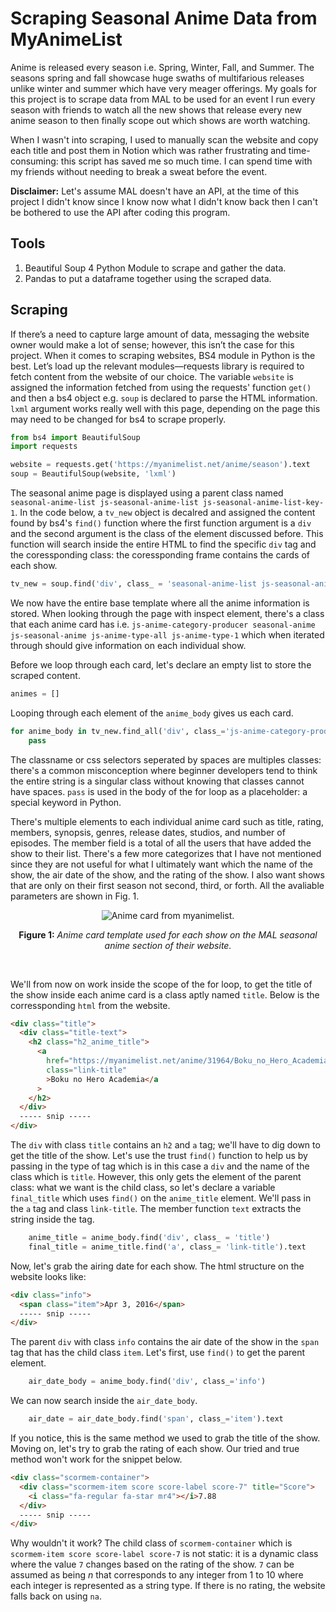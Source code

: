 # Scraping Seasonal Anime Data from MyAnimeList

Anime is released every season i.e. Spring, Winter, Fall, and Summer. The seasons spring and fall showcase huge swaths of multifarious releases unlike winter and summer which have very meager offerings. 
My goals for this project is to scrape data from MAL to be used for an event I run every season with friends to watch all the new shows that release every new anime season to then finally scope out which shows 
are worth watching.

When I wasn't into scraping, I used to manually scan the website and copy each title and post them in Notion which was rather frustrating and time-consuming: this script has saved me so much time. I can
spend time with my friends without needing to break a sweat before the event.

**Disclaimer:** Let's assume MAL doesn't have an API, at the time of this project I didn't know since I know now what I didn't know back then I can't be bothered to use the API after coding this program.

## Tools
1. Beautiful Soup 4 Python Module to scrape and gather the data.
2. Pandas to put a dataframe together using the scraped data.

## Scraping
If there’s a need to capture large amount of data, messaging the website owner would make a lot of sense; however, this isn’t the case for this project. 
When it comes to scraping websites, BS4 module in Python is the best. Let’s load up the relevant modules—requests library is required to fetch content 
from the website of our choice. The variable `website` is assigned the information fetched from using the requests' function 
`get()` and then a bs4 object e.g. `soup` is declared to parse the HTML information. `lxml` argument works really well with this page, depending
on the page this may need to be changed for bs4 to scrape properly.

```python
from bs4 import BeautifulSoup
import requests

website = requests.get('https://myanimelist.net/anime/season').text
soup = BeautifulSoup(website, 'lxml')
```

The seasonal anime page is displayed using a parent class named `seasonal-anime-list js-seasonal-anime-list js-seasonal-anime-list-key-1`. In the code below,
a `tv_new` object is decalred and assigned the content found by bs4's `find()` function where the first function argument is a `div` and the second argument
is the class of the element discussed before. This function will search inside the entire HTML to find the specific `div` tag and the coressponding class: the
coressponding frame contains the cards of each show.

``` python
tv_new = soup.find('div', class_ = 'seasonal-anime-list js-seasonal-anime-list js-seasonal-anime-list-key-1')
```

We now have the entire base template where all the anime information is stored. When looking through the page with inspect element, there's a class
that each anime card has i.e. `js-anime-category-producer seasonal-anime js-seasonal-anime js-anime-type-all js-anime-type-1` which when iterated
through should give information on each individual show. 

Before we loop through each card, let's declare an empty list to store the scraped content.

```python
animes = []
```

Looping through each element of the `anime_body` gives us each card.

```python
for anime_body in tv_new.find_all('div', class_='js-anime-category-producer seasonal-anime js-seasonal-anime js-anime-type-all js-anime-type-1'):
    pass
```

The classname or css selectors seperated by spaces are multiples classes: there's a common misconception where beginner developers tend to think the entire string is a singular class
without knowing that classes cannot have spaces. `pass` is used in the body of the for loop as a placeholder: a special keyword in Python.

There's multiple elements to each individual anime card such as title, rating, members, synopsis, genres, release dates, studios, and number of episodes.
The member field is a total of all the users that have added the show to their list. There's a few more categorizes that I have not mentioned since
they are not useful for what I ultimately want which the name of the show, the air date of the show, and the rating of the show. I also want
shows that are only on their first season not second, third, or forth. All the avaliable parameters are shown in Fig. 1.

<p align="center">
  <img src="https://github.com/miahj1/miahj1.github.io/assets/84815985/e4ee8f20-07fb-4aba-86c8-159bd6eb5f16" alt="Anime card from myanimelist.">
</p>

<p align="center"><strong>Figure 1:</strong> <i>Anime card template used for each show on the MAL seasonal anime section of their website.</i></p><br>

We'll from now on work inside the scope of the for loop, to get the title of the show inside each anime card is a class aptly named `title`. 
Below is the corressponding `html` from the website.

```html
<div class="title">
  <div class="title-text">
    <h2 class="h2_anime_title">
      <a
        href="https://myanimelist.net/anime/31964/Boku_no_Hero_Academia"
        class="link-title"
        >Boku no Hero Academia</a
      >
    </h2>
  </div>
  ----- snip -----
</div>
```

The `div` with class `title` contains an `h2` and `a` tag; we'll have to dig down to get the title of the show. 
Let's use the trust `find()` function to help us by passing in the type of tag which is in this case a `div` 
and the name of the class which is `title`. However, this only gets the element of the parent class: what we want
is the child class, so let's declare a variable `final_title` which uses `find()` on the `anime_title` element.
We'll pass in the `a` tag and class `link-title`. The member function `text` extracts the string inside the tag.

```python
    anime_title = anime_body.find('div', class_ = 'title')
    final_title = anime_title.find('a', class_= 'link-title').text
```

Now, let's grab the airing date for each show. The html structure on the website looks like:

```html
<div class="info">
  <span class="item">Apr 3, 2016</span>
  ----- snip -----
</div>
```

The parent `div` with class `info` contains the air date of the show in the `span` tag that has the child class `item`. 
Let's first, use `find()` to get the parent element.

```python
    air_date_body = anime_body.find('div', class_='info')
```

We can now search inside the `air_date_body`.

```python
    air_date = air_date_body.find('span', class_='item').text
```

If you notice, this is the same method we used to grab the title of the show. Moving on, let's try
to grab the rating of each show. Our tried and true method won't work for the snippet below.

```html
<div class="scormem-container">
  <div class="scormem-item score score-label score-7" title="Score">
    <i class="fa-regular fa-star mr4"></i>7.88
  </div>
  ----- snip -----
</div>
```

Why wouldn't it work? The child class of `scormem-container` which is `scormem-item score score-label score-7` is not static: 
it is a dynamic class where the value `7` changes based on the rating of the show. `7` can be assumed as being *n* 
that corresponds to any integer from 1 to 10 where each integer is represented as a string type. If there is no rating,
the website falls back on using `na`. 

